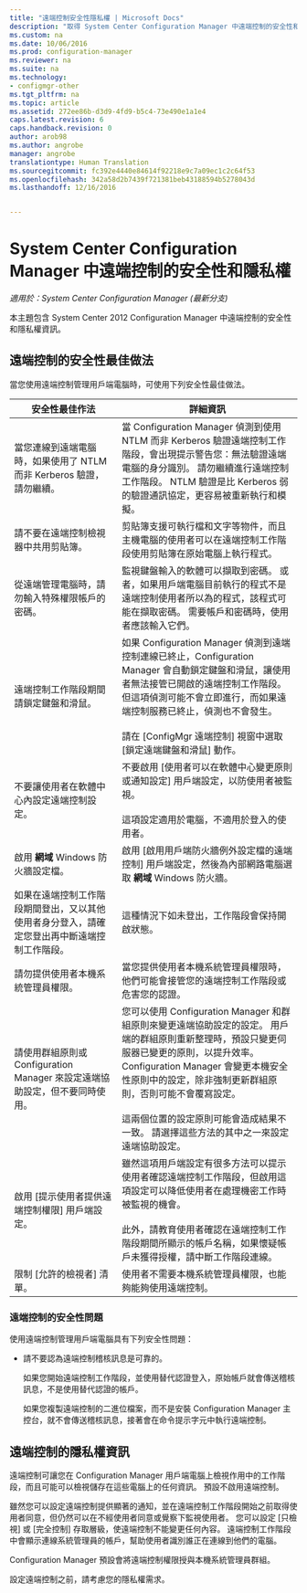 ```yaml
---
title: "遠端控制安全性隱私權 | Microsoft Docs"
description: "取得 System Center Configuration Manager 中遠端控制的安全性和隱私權資訊。"
ms.custom: na
ms.date: 10/06/2016
ms.prod: configuration-manager
ms.reviewer: na
ms.suite: na
ms.technology:
- configmgr-other
ms.tgt_pltfrm: na
ms.topic: article
ms.assetid: 272ee86b-d3d9-4fd9-b5c4-73e490e1a1e4
caps.latest.revision: 6
caps.handback.revision: 0
author: arob98
ms.author: angrobe
manager: angrobe
translationtype: Human Translation
ms.sourcegitcommit: fc392e4440e84614f92218e9c7a09ec1c2c64f53
ms.openlocfilehash: 342a58d2b7439f721381beb43188594b5278043d
ms.lasthandoff: 12/16/2016


---
```

# <a name="security-and-privacy-for-remote-control-in-system-center-configuration-manager"></a>System Center Configuration Manager 中遠端控制的安全性和隱私權

*適用於：System Center Configuration Manager (最新分支)*

本主題包含 System Center 2012 Configuration Manager 中遠端控制的安全性和隱私權資訊。  

##  <a name="BKMK_Security_HardwareInventory"></a> 遠端控制的安全性最佳做法  
 當您使用遠端控制管理用戶端電腦時，可使用下列安全性最佳做法。  

|安全性最佳作法|詳細資訊|  
|----------------------------|----------------------|  
|當您連線到遠端電腦時，如果使用了 NTLM 而非 Kerberos 驗證，請勿繼續。|當 Configuration Manager 偵測到使用 NTLM 而非 Kerberos 驗證遠端控制工作階段，會出現提示警告您：無法驗證遠端電腦的身分識別。 請勿繼續進行遠端控制工作階段。 NTLM 驗證是比 Kerberos 弱的驗證通訊協定，更容易被重新執行和模擬。|  
|請不要在遠端控制檢視器中共用剪貼簿。|剪貼簿支援可執行檔和文字等物件，而且主機電腦的使用者可以在遠端控制工作階段使用剪貼簿在原始電腦上執行程式。|  
|從遠端管理電腦時，請勿輸入特殊權限帳戶的密碼。|監視鍵盤輸入的軟體可以擷取到密碼。 或者，如果用戶端電腦目前執行的程式不是遠端控制使用者所以為的程式，該程式可能在擷取密碼。 需要帳戶和密碼時，使用者應該輸入它們。|  
|遠端控制工作階段期間請鎖定鍵盤和滑鼠。|如果 Configuration Manager 偵測到遠端控制連線已終止，Configuration Manager 會自動鎖定鍵盤和滑鼠，讓使用者無法接管已開啟的遠端控制工作階段。 但這項偵測可能不會立即進行，而如果遠端控制服務已終止，偵測也不會發生。<br /><br /> 請在 [ConfigMgr 遠端控制]  視窗中選取 [鎖定遠端鍵盤和滑鼠]  動作。|  
|不要讓使用者在軟體中心內設定遠端控制設定。|不要啟用 [使用者可以在軟體中心變更原則或通知設定]  用戶端設定，以防使用者被監視。<br /><br /> 這項設定適用於電腦，不適用於登入的使用者。|  
|啟用 **網域** Windows 防火牆設定檔。|啟用 [啟用用戶端防火牆例外設定檔的遠端控制]  用戶端設定，然後為內部網路電腦選取 **網域** Windows 防火牆。|  
|如果在遠端控制工作階段期間登出，又以其他使用者身分登入，請確定您登出再中斷遠端控制工作階段。|這種情況下如未登出，工作階段會保持開啟狀態。|  
|請勿提供使用者本機系統管理員權限。|當您提供使用者本機系統管理員權限時，他們可能會接管您的遠端控制工作階段或危害您的認證。|  
|請使用群組原則或 Configuration Manager 來設定遠端協助設定，但不要同時使用。|您可以使用 Configuration Manager 和群組原則來變更遠端協助設定的設定。 用戶端的群組原則重新整理時，預設只變更伺服器已變更的原則，以提升效率。 Configuration Manager 會變更本機安全性原則中的設定，除非強制更新群組原則，否則可能不會覆寫設定。<br /><br /> 這兩個位置的設定原則可能會造成結果不一致。 請選擇這些方法的其中之一來設定遠端協助設定。|  
|啟用 [提示使用者提供遠端控制權限] 用戶端設定。|雖然這項用戶端設定有很多方法可以提示使用者確認遠端控制工作階段，但啟用這項設定可以降低使用者在處理機密工作時被監視的機會。<br /><br /> 此外，請教育使用者確認在遠端控制工作階段期間所顯示的帳戶名稱，如果懷疑帳戶未獲得授權，請中斷工作階段連線。|  
|限制 [允許的檢視者] 清單。|使用者不需要本機系統管理員權限，也能夠能夠使用遠端控制。|  

### <a name="security-issues-for-remote-control"></a>遠端控制的安全性問題  
 使用遠端控制管理用戶端電腦具有下列安全性問題：  

-   請不要認為遠端控制稽核訊息是可靠的。  

     如果您開始遠端控制工作階段，並使用替代認證登入，原始帳戶就會傳送稽核訊息，不是使用替代認證的帳戶。  

     如果您複製遠端控制的二進位檔案，而不是安裝 Configuration Manager 主控台，就不會傳送稽核訊息，接著會在命令提示字元中執行遠端控制。  

##  <a name="BKMK_Privacy_HardwareInventory"></a> 遠端控制的隱私權資訊  
 遠端控制可讓您在 Configuration Manager 用戶端電腦上檢視作用中的工作階段，而且可能可以檢視儲存在這些電腦上的任何資訊。 預設不啟用遠端控制。  

 雖然您可以設定遠端控制提供顯著的通知，並在遠端控制工作階段開始之前取得使用者同意，但仍然可以在不經使用者同意或覺察下監視使用者。 您可以設定 [只檢視] 或 [完全控制] 存取層級，使遠端控制不能變更任何內容。 遠端控制工作階段中會顯示連線系統管理員的帳戶，幫助使用者識別誰正在連線到他們的電腦。  

 Configuration Manager 預設會將遠端控制權限授與本機系統管理員群組。  

 設定遠端控制之前，請考慮您的隱私權需求。  


